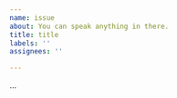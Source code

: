 ```yaml
---
name: issue
about: You can speak anything in there.
title: title
labels: ''
assignees: ''

---
```


...
